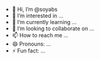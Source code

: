- 👋 Hi, I’m @soyabs
- 👀 I’m interested in ...
- 🌱 I’m currently learning ...
- 💞️ I’m looking to collaborate on ...
- 📫 How to reach me ...
- 😄 Pronouns: ...
- ⚡ Fun fact: ...

<!---
soyabs/soyabs is a ✨ special ✨ repository because its `README.md` (this file) appears on your GitHub profile.
You can click the Preview link to take a look at your changes.
--->

